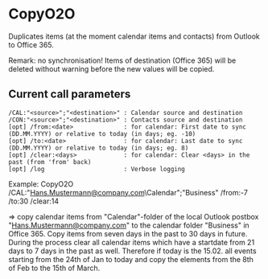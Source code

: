 # CopyO2O
Duplicates items (at the moment calendar items and contacts) from Outlook to Office 365.

Remark: no synchronisation! Items of destination (Office 365) will be deleted without warning before the new values will be copied.

## Current call parameters
```
/CAL:"<source>";"<destination>" : Calendar source and destination
/CON:"<source>";"<destination>" : Contacts source and destination  
[opt] /from:<date>              : for calendar: First date to sync (DD.MM.YYYY) or relative to today (in days; eg. -10)  
[opt] /to:<date>                : for calendar: Last date to sync (DD.MM.YYYY) or relative to today (in days; eg. 8)  
[opt] /clear:<days>             : for calendar: Clear <days> in the past (from 'from' back)  
[opt] /log                      : Verbose logging
```

Example: CopyO2O /CAL:"Hans.Mustermann@company.com\Calendar";"Business" /from:-7 /to:30 /clear:14

=> copy calendar items from "Calendar"-folder of the local Outlook postbox "Hans.Mustermann@company.com" to the calendar folder "Business" in Office 365. Copy items from seven days in the past to 30 days in future. During the process clear all calendar items which have a startdate from 21 days to 7 days in the past as well.
Therefore if today is the 15.02. all events starting from the 24th of Jan to today and copy the elements from the 8th of Feb to the 15th of March.
